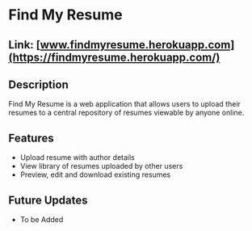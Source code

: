 # Find My Resume 

## Link: [www.findmyresume.herokuapp.com](https://findmyresume.herokuapp.com/)

## Description

Find My Resume is a web application that allows users to upload their resumes to a central repository of resumes viewable by anyone online. 

## Features

- Upload resume with author details
- View library of resumes uploaded by other users
- Preview, edit and download existing resumes

## Future Updates

- To be Added
